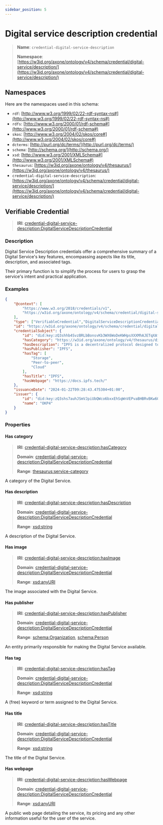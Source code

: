 ```yaml
---
sidebar_position: 5
---
```

[//]: # (This file is auto-generated. Please do not modify it yourself.)

# Digital service description credential

> **Name**: `credential-digital-service-description`
>
> **Namespace**: [https://w3id.org/axone/ontology/v4/schema/credential/digital-service/description/](https://w3id.org/axone/ontology/v4/schema/credential/digital-service/description/)

## Namespaces

Here are the namespaces used in this schema:

- `rdf`: [http://www.w3.org/1999/02/22-rdf-syntax-ns#](http://www.w3.org/1999/02/22-rdf-syntax-ns#)
- `rdfs`: [http://www.w3.org/2000/01/rdf-schema#](http://www.w3.org/2000/01/rdf-schema#)
- `skos`: [http://www.w3.org/2004/02/skos/core#](http://www.w3.org/2004/02/skos/core#)
- `dcterms`: [http://purl.org/dc/terms/](http://purl.org/dc/terms/)
- `schema`: [http://schema.org/](http://schema.org/)
- `xsd`: [http://www.w3.org/2001/XMLSchema#](http://www.w3.org/2001/XMLSchema#)
- `thesaurus`: [https://w3id.org/axone/ontology/v4/thesaurus/](https://w3id.org/axone/ontology/v4/thesaurus/)
- `credential-digital-service-description`: [https://w3id.org/axone/ontology/v4/schema/credential/digital-service/description/](https://w3id.org/axone/ontology/v4/schema/credential/digital-service/description/)

## Verifiable Credential

> **IRI**: [credential-digital-service-description:DigitalServiceDescriptionCredential](https://w3id.org/axone/ontology/v4/schema/credential/digital-service/description/DigitalServiceDescriptionCredential)

### Description

Digital Service Description credentials offer a comprehensive summary of a Digital Service's key features, encompassing aspects like its title, description, and associated tags.

Their primary function is to simplify the process for users to grasp the service's intent and practical application.

### Examples

```json title="ipfs-digital-service-description.jsonld"
{
    "@context": [
        "https://www.w3.org/2018/credentials/v1",
        "https://w3id.org/axone/ontology/v4/schema/credential/digital-service/description/"
    ],
    "type": ["VerifiableCredential","DigitalServiceDescriptionCredential"],
    "id": "https://w3id.org/axone/ontology/v4/schema/credential/digital-service/description/5a3bd610-3a5d-4a41-bc90-0e437d453220",
    "credentialSubject": {
        "id": "did:key:zQ3shhb4SvzBRLbBonsvKb3WX6WoDeKWHpsXXXMhAJETqXAfB",
        "hasCategory": "https://w3id.org/axone/ontology/v4/thesaurus/digital-service-category/Storage",
        "hasDescription": "IPFS is a decentralized protocol designed to facilitate the storage, sharing, and retrieval of files on a global scale",
        "hasPublisher": "IPFS",
        "hasTag": [
            "Storage",
            "Peer-to-peer",
            "Cloud"
        ],
        "hasTitle": "IPFS",
        "hasWebpage": "https://docs.ipfs.tech/"
    },
    "issuanceDate": "2024-01-22T09:28:43.475304+01:00",
    "issuer": {
        "id": "did:key:zQ3shs7auhJSmVJpiUbQWco6bxxEhSqWnVEPvaBHBRvBKw6Q3",
        "name": "OKP4"
    }
}

```

### Properties

#### Has category
>
> **IRI**: [credential-digital-service-description:hasCategory](https://w3id.org/axone/ontology/v4/schema/credential/digital-service/description/hasCategory)
>
> **Domain**:&nbsp;[credential-digital-service-description:DigitalServiceDescriptionCredential](https://w3id.org/axone/ontology/v4/schema/credential/digital-service/description/DigitalServiceDescriptionCredential)
>
> **Range**:&nbsp;[thesaurus:service-category](https://w3id.org/axone/ontology/v4/thesaurus/service-category)

A category of the Digital Service.

#### Has description
>
> **IRI**: [credential-digital-service-description:hasDescription](https://w3id.org/axone/ontology/v4/schema/credential/digital-service/description/hasDescription)
>
> **Domain**:&nbsp;[credential-digital-service-description:DigitalServiceDescriptionCredential](https://w3id.org/axone/ontology/v4/schema/credential/digital-service/description/DigitalServiceDescriptionCredential)
>
> **Range**:&nbsp;[xsd:string](http://www.w3.org/2001/XMLSchema#string)

A description of the Digital Service.

#### Has image
>
> **IRI**: [credential-digital-service-description:hasImage](https://w3id.org/axone/ontology/v4/schema/credential/digital-service/description/hasImage)
>
> **Domain**:&nbsp;[credential-digital-service-description:DigitalServiceDescriptionCredential](https://w3id.org/axone/ontology/v4/schema/credential/digital-service/description/DigitalServiceDescriptionCredential)
>
> **Range**:&nbsp;[xsd:anyURI](http://www.w3.org/2001/XMLSchema#anyURI)

The image associated with the Digital Service.

#### Has publisher
>
> **IRI**: [credential-digital-service-description:hasPublisher](https://w3id.org/axone/ontology/v4/schema/credential/digital-service/description/hasPublisher)
>
> **Domain**:&nbsp;[credential-digital-service-description:DigitalServiceDescriptionCredential](https://w3id.org/axone/ontology/v4/schema/credential/digital-service/description/DigitalServiceDescriptionCredential)
>
> **Range**:&nbsp;[schema:Organization](http://schema.org/Organization), [schema:Person](http://schema.org/Person)

An entity primarily responsible for making the Digital Service available.

#### Has tag
>
> **IRI**: [credential-digital-service-description:hasTag](https://w3id.org/axone/ontology/v4/schema/credential/digital-service/description/hasTag)
>
> **Domain**:&nbsp;[credential-digital-service-description:DigitalServiceDescriptionCredential](https://w3id.org/axone/ontology/v4/schema/credential/digital-service/description/DigitalServiceDescriptionCredential)
>
> **Range**:&nbsp;[xsd:string](http://www.w3.org/2001/XMLSchema#string)

A (free) keyword or term assigned to the Digital Service.

#### Has title
>
> **IRI**: [credential-digital-service-description:hasTitle](https://w3id.org/axone/ontology/v4/schema/credential/digital-service/description/hasTitle)
>
> **Domain**:&nbsp;[credential-digital-service-description:DigitalServiceDescriptionCredential](https://w3id.org/axone/ontology/v4/schema/credential/digital-service/description/DigitalServiceDescriptionCredential)
>
> **Range**:&nbsp;[xsd:string](http://www.w3.org/2001/XMLSchema#string)

The title of the Digital Service.

#### Has webpage
>
> **IRI**: [credential-digital-service-description:hasWebpage](https://w3id.org/axone/ontology/v4/schema/credential/digital-service/description/hasWebpage)
>
> **Domain**:&nbsp;[credential-digital-service-description:DigitalServiceDescriptionCredential](https://w3id.org/axone/ontology/v4/schema/credential/digital-service/description/DigitalServiceDescriptionCredential)
>
> **Range**:&nbsp;[xsd:anyURI](http://www.w3.org/2001/XMLSchema#anyURI)

A public web page detailing the service, its pricing and any other information useful for the user of the service.
